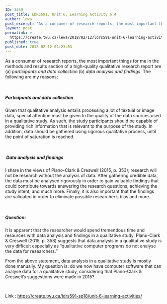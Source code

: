 ```yaml
---
ID: 3469
post_title: LDRS591, Unit 6, Learning Activity 6.4
author: lewa
post_excerpt: 'As a consumer of research reports, the most important things for me in the methods and results section of a high-quality qualitative research report are (a) participants and data collection (b) data analysis and findings. The following are my reasons;... <a href="https://create.twu.ca/lewa/2018/02/12/ldrs591-unit-6-learning-activity-6-4/"> Continue Reading &rarr;</a>'
layout: post
permalink: >
  https://create.twu.ca/lewa/2018/02/12/ldrs591-unit-6-learning-activity-6-4/
published: true
post_date: 2018-02-12 04:23:03
---
```

As a consumer of research reports, the most important things for me in the methods and results section of a high-quality qualitative research report are (a) <em>participants and data collection</em> (b) <em>data analysis and findings</em>. The following are my reasons;

&nbsp;

<h5><strong>Participants and data collection</strong></h5>

Given that qualitative analysis entails processing a lot of textual or image data, special attention must be given to the quality of the data sources used in a qualitative study. As such, the study participants should be capable of providing rich information that is relevant to the purpose of the study. In addition, data should be gathered using rigorous qualitative process, until the point of saturation is reached.

&nbsp;

<h5><strong> </strong><strong>Data analysis and findings</strong></h5>

I share in the views of Plano-Clark &amp; Creswell (2015, p. 353); research will not be research without the analysis of data. After gathering credible data, the data must be analysed rigorously in order to gain valuable findings that could contribute towards answering the research questions, achieving the study intent, and much more. Finally, it is also important that the findings are validated in order to eliminate possible researcher’s bias and more.

&nbsp;

<h5><strong>Question:</strong></h5>

It is apparent that the researcher would spend tremendous time and resources with data analysis and findings in a qualitative study. Plano-Clark &amp; Creswell (2015, p. 358) suggests that data analysis in a qualitative study is very difficult especially as “qualitative computer programs do not analyse the data for researchers.”

From the above statement, data analysis in a qualitative study is mostly done manually. My question is: do we now have computer software that can analyse data for a qualitative study, considering that Plano-Clark &amp; Creswell’s suggestions were made in 2015?

&nbsp;

Link : https://create.twu.ca/ldrs591-sp18/unit-6-learning-activities/

&nbsp;